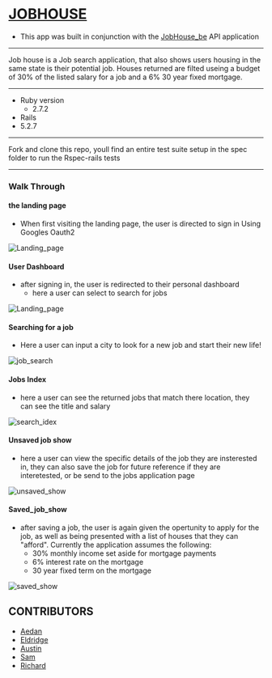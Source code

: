 # [JOBHOUSE](https://github.com/aedanjames/job_house_be)
+ This app was built in conjunction with the [JobHouse_be](https://github.com/aedanjames/job_house_be) API application
___
Job house is a Job search application, that also shows users housing in the same state is their potential job. Houses returned are filted useing a budget of 30% of the listed salary for a job and a 6% 30 year fixed mortgage.
___
* Ruby version
  * 2.7.2
* Rails
 * 5.2.7
___
Fork and clone this repo, youll find an entire test suite setup in the spec folder to run the Rspec-rails tests
___
### Walk Through
#### the landing page
+ When first visiting the landing page, the user is directed to sign in Using Googles Oauth2

![Landing_page](app/assets/images/landing_page.png)

#### User Dashboard

+ after signing in, the user is redirected to their personal dashboard
  + here a user can select to search for jobs

![Landing_page](app/assets/images/user_dashboard.png)

#### Searching for a job
  + Here a user can input a city to look for a new job and start their new life!

![job_search](app/assets/images/job_search.png)

#### Jobs Index

+ here a user can see the returned jobs that match there location, they can see the title and salary

![search_idex](app/assets/images/jobs_search_index.png)

#### Unsaved job show
+ here a user can view the specific details of the job they are insterested in, they can also save the job for future reference if they are interetested, or be send to the jobs application page

![unsaved_show](app/assets/images/unsaved_job_show.png)

#### Saved_job_show
+ after saving a job, the user is again given the opertunity to apply for the job, as well as being presented with a list of houses that they can "afford".
Currently the application assumes the following:
    + 30% monthly income set aside for mortgage payments
    + 6% interest rate on the mortgage
    + 30 year fixed term on the mortgage

![saved_show](app/assets/images/saved_job_show.png)





## CONTRIBUTORS
* [Aedan](https://github.com/aedanjames)
* [Eldridge](https://github.com/Eldridge-Turambi)
* [Austin](https://github.com/AustinCMoore)
* [Sam](https://github.com/samlsmith424)
* [Richard](https://github.com/RichardLaBrecque)
